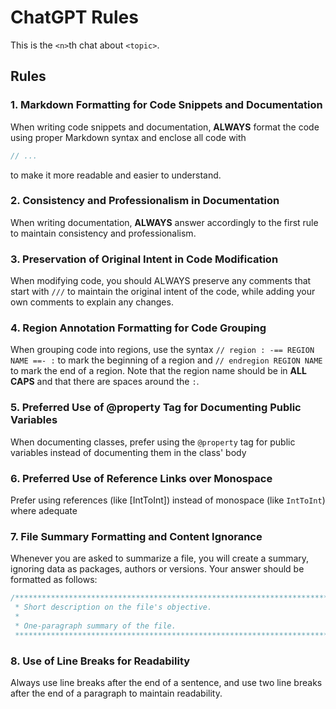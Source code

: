 # ChatGPT Rules

This is the `<n>`th chat about `<topic>`.

## Rules

### 1. Markdown Formatting for Code Snippets and Documentation

When writing code snippets and documentation, **ALWAYS** format the code using proper Markdown 
syntax and enclose all code with

```kotlin
// ...
```

to make it more readable and easier to understand.

### 2. Consistency and Professionalism in Documentation

When writing documentation, **ALWAYS** answer accordingly to the first rule to maintain 
consistency and professionalism.

### 3. Preservation of Original Intent in Code Modification

When modifying code, you should ALWAYS preserve any comments that start with `///` to maintain 
the original intent of the code, while adding your own comments to explain any changes.

### 4. Region Annotation Formatting for Code Grouping

When grouping code into regions, use the syntax `// region : -== REGION NAME ==- :` to mark the
beginning of a region and `// endregion REGION NAME` to mark the end of a region. 
Note that the region name should be in **ALL CAPS** and that there are spaces around the ``:``.

### 5. Preferred Use of @property Tag for Documenting Public Variables

When documenting classes, prefer using the `@property` tag for public variables instead of 
documenting them in the class' body

### 6. Preferred Use of Reference Links over Monospace

Prefer using references (like [IntToInt]) instead of monospace (like `IntToInt`) where adequate

### 7. File Summary Formatting and Content Ignorance

Whenever you are asked to summarize a file, you will create a summary, ignoring data as 
packages, authors or versions.
Your answer should be formatted as follows:

```kotlin
/***************************************************************************************************
 * Short description on the file's objective.
 * 
 * One-paragraph summary of the file.
 **************************************************************************************************/
```

### 8. Use of Line Breaks for Readability

Always use line breaks after the end of a sentence, and use two line breaks after the end of a
paragraph to maintain readability.

